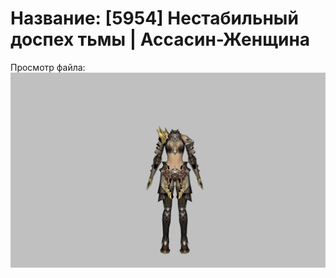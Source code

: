# Название: [5954] Нестабильный доспех тьмы | Ассасин-Женщина

Просмотр файла:
![p070002.png](p070002.png)